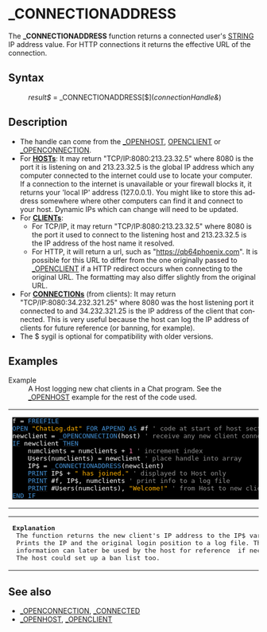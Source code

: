 <style>pre.codeide, pre.outputfixed, .outputcrt0 { background-color: #000 !important; color: #FFF !important; }</style><!DOCTYPE html>
<html class="client-nojs" dir="ltr" lang="en">
<head>
<title>_CONNECTIONADDRESS - QB64 Phoenix Edition Wiki</title>
</head>
<body class="mediawiki ltr sitedir-ltr mw-hide-empty-elt ns-0 ns-subject page-CONNECTIONADDRESS rootpage-CONNECTIONADDRESS skin-vector action-view skin-vector-legacy vector-feature-language-in-header-enabled vector-feature-language-in-main-page-header-disabled vector-feature-language-alert-in-sidebar-disabled vector-feature-sticky-header-disabled vector-feature-sticky-header-edit-disabled vector-feature-table-of-contents-disabled vector-feature-visual-enhancement-next-disabled">
<div class="mw-body" id="content" role="main">
<a id="top"></a>
<h1 class="firstHeading mw-first-heading" id="firstHeading">_CONNECTIONADDRESS</h1>
<div class="vector-body" id="bodyContent">
<div class="mw-body-content mw-content-ltr" dir="ltr" id="mw-content-text" lang="en"><div class="mw-parser-output"><p>The <b>_CONNECTIONADDRESS</b> function returns a connected user's <a href="STRING" title="STRING">STRING</a> IP address value. For HTTP connections it returns the effective URL of the connection.
</p>
<h2><span class="mw-headline" id="Syntax">Syntax</span></h2>
<dl><dd><i>result$</i> = <a class="mw-selflink selflink">_CONNECTIONADDRESS[$]</a>(<i>connectionHandle&amp;</i>)</dd></dl>
<p>
</p>
<h2><span class="mw-headline" id="Description">Description</span></h2>
<ul><li>The handle can come from the <a href="OPENHOST" title="OPENHOST">_OPENHOST</a>, <a href="OPENCLIENT" title="OPENCLIENT">OPENCLIENT</a> or <a href="OPENCONNECTION" title="OPENCONNECTION">_OPENCONNECTION</a>.</li>
<li>For <b><a href="OPENHOST" title="OPENHOST">HOSTs</a></b>: It may return "TCP/IP:8080:213.23.32.5" where 8080 is the port it is listening on and 213.23.32.5 is the global IP address which any computer connected to the internet could use to locate your computer. If a connection to the internet is unavailable or your firewall blocks it, it returns your 'local IP' address (127.0.0.1). You might like to store this address somewhere where other computers can find it and connect to your host. Dynamic IPs which can change will need to be updated.</li>
<li>For <b><a href="OPENCLIENT" title="OPENCLIENT">CLIENTs</a></b>:
<ul><li>For TCP/IP, it may return "TCP/IP:8080:213.23.32.5" where 8080 is the port it used to connect to the listening host and 213.23.32.5 is the IP address of the host name it resolved.</li>
<li>For HTTP, it will return a url, such as "<a class="external free" href="https://qb64phoenix.com" rel="nofollow">https://qb64phoenix.com</a>". It is possible for this URL to differ from the one originally passed to <a href="OPENCLIENT" title="OPENCLIENT">_OPENCLIENT</a> if a HTTP redirect occurs when connecting to the original URL. The formatting may also differ slightly from the original URL.</li></ul></li>
<li>For <b><a href="OPENCONNECTION" title="OPENCONNECTION">CONNECTIONs</a></b> (from clients): It may return "TCP/IP:8080:34.232.321.25" where 8080 was the host listening port it connected to and 34.232.321.25 is the IP address of the client that connected. This is very useful because the host can log the IP address of clients for future reference (or banning, for example).</li>
<li>The $ sygil is optional for compatibility with older versions.</li></ul>
<p>
</p>
<h2><span class="mw-headline" id="Examples">Examples</span></h2>
<dl><dt>Example</dt>
<dd>A Host logging new chat clients in a Chat program. See the <a href="OPENHOST" title="OPENHOST">_OPENHOST</a> example for the rest of the code used.</dd></dl>
<table cellpadding="15px" width="100%">
<tbody><tr>
<td><pre class="codeide">f = <a href="FREEFILE" title="FREEFILE"><span style="color:#4593D8;">FREEFILE</span></a>
<a href="OPEN" title="OPEN"><span style="color:#4593D8;">OPEN</span></a> <span style="color:#FFB100;">"ChatLog.dat"</span> <a href="OPEN#File_Access_Modes" title="OPEN"><span style="color:#4593D8;">FOR</span></a> <a href="OPEN#File_Access_Modes" title="OPEN"><span style="color:#4593D8;">APPEND</span></a> <a href="OPEN" title="OPEN"><span style="color:#4593D8;">AS</span></a> #f <span style="color:#919191;">' code at start of host section before DO loop.</span>
newclient = <a href="OPENCONNECTION" title="OPENCONNECTION"><span style="color:#4593D8;">_OPENCONNECTION</span></a>(host) <span style="color:#919191;">' receive any new client connection handles</span>
<a class="mw-redirect" href="IF" title="IF"><span style="color:#4593D8;">IF</span></a> newclient <a href="THEN" title="THEN"><span style="color:#4593D8;">THEN</span></a>
    numclients = numclients + <span style="color:#F580B1;">1</span> <span style="color:#919191;">' increment index</span>
    Users(numclients) = newclient <span style="color:#919191;">' place handle into array</span>
    IP$ = <a class="mw-selflink selflink"><span style="color:#4593D8;">_CONNECTIONADDRESS</span></a>(newclient)
    <a href="PRINT" title="PRINT"><span style="color:#4593D8;">PRINT</span></a> IP$ + <span style="color:#FFB100;">" has joined."</span> <span style="color:#919191;">' displayed to Host only</span>
    <a href="PRINT_(file_statement)" title="PRINT (file statement)"><span style="color:#4593D8;">PRINT</span></a> #f, IP$, numclients <span style="color:#919191;">' print info to a log file</span>
    <a href="PRINT_(file_statement)" title="PRINT (file statement)"><span style="color:#4593D8;">PRINT</span></a> #Users(numclients), <span style="color:#FFB100;">"Welcome!"</span> <span style="color:#919191;">' from Host to new clients only</span>
<a class="mw-redirect" href="END_IF" title="END IF"><span style="color:#4593D8;">END IF</span></a>
</pre>
</td></tr></tbody></table>
<table cellpadding="15px" width="100%">
<tbody><tr>
<td><pre class="outputplain"><b>Explanation</b>
 The function returns the new client's IP address to the IP$ variable.
 Prints the IP and the original login position to a log file. The
 information can later be used by the host for reference  if necessary.
 The host could set up a ban list too.
</pre>
</td></tr></tbody></table>
<p>
</p>
<h2><span class="mw-headline" id="See_also">See also</span></h2>
<ul><li><a href="OPENCONNECTION" title="OPENCONNECTION">_OPENCONNECTION</a>, <a href="CONNECTED" title="CONNECTED">_CONNECTED</a></li>
<li><a href="OPENHOST" title="OPENHOST">_OPENHOST</a>, <a href="OPENCLIENT" title="OPENCLIENT">_OPENCLIENT</a></li></ul>
<p>
</p>
<!-- 
NewPP limit report
Cached time: 20240714192644
Cache expiry: 86400
Reduced expiry: false
Complications: [show‐toc]
CPU time usage: 0.038 seconds
Real time usage: 0.071 seconds
Preprocessor visited node count: 232/1000000
Post‐expand include size: 2261/2097152 bytes
Template argument size: 679/2097152 bytes
Highest expansion depth: 4/100
Expensive parser function count: 0/100
Unstrip recursion depth: 0/20
Unstrip post‐expand size: 250/5000000 bytes
-->
<!--
Transclusion expansion time report (%,ms,calls,template)
100.00%   31.862      1 -total
 11.08%    3.529      1 Template:PreEnd
  9.35%    2.979     11 Template:Text
  8.92%    2.843      1 Template:PageSyntax
  8.65%    2.756     13 Template:Cl
  8.30%    2.643      1 Template:PreStart
  7.13%    2.273      1 Template:PageSeeAlso
  6.94%    2.212      2 Template:Parameter
  6.86%    2.184      1 Template:PageNavigation
  6.48%    2.066      1 Template:CodeStart
-->
<!-- Saved in parser cache with key qb64pnix_mw19894-mwmb_:pcache:idhash:422-0!canonical and timestamp 20240714192644 and revision id 8288.
 -->
</div>
</div>
</div>
</div>
</body>
</html>